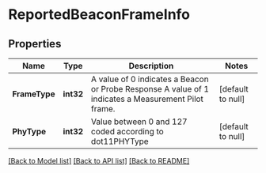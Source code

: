 # ReportedBeaconFrameInfo

## Properties
Name | Type | Description | Notes
------------ | ------------- | ------------- | -------------
**FrameType** | **int32** | A value of 0 indicates a Beacon or Probe Response A value of 1 indicates a Measurement Pilot frame. | [default to null]
**PhyType** | **int32** | Value between 0 and 127 coded according to dot11PHYType | [default to null]

[[Back to Model list]](../README.md#documentation-for-models) [[Back to API list]](../README.md#documentation-for-api-endpoints) [[Back to README]](../README.md)


